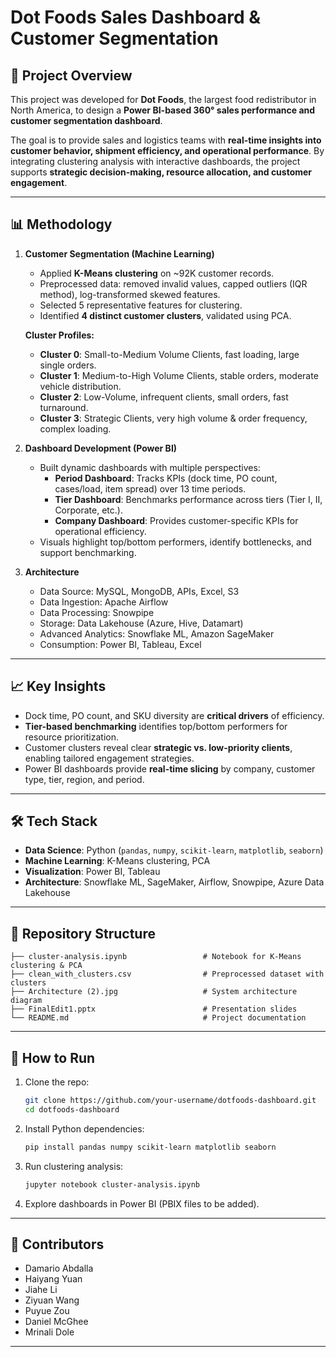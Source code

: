 # Dot Foods Sales Dashboard & Customer Segmentation

## 📌 Project Overview
This project was developed for **Dot Foods**, the largest food redistributor in North America, to design a **Power BI-based 360° sales performance and customer segmentation dashboard**.  

The goal is to provide sales and logistics teams with **real-time insights into customer behavior, shipment efficiency, and operational performance**. By integrating clustering analysis with interactive dashboards, the project supports **strategic decision-making, resource allocation, and customer engagement**.

---

## 📊 Methodology
1. **Customer Segmentation (Machine Learning)**  
   - Applied **K-Means clustering** on ~92K customer records.  
   - Preprocessed data: removed invalid values, capped outliers (IQR method), log-transformed skewed features.  
   - Selected 5 representative features for clustering.  
   - Identified **4 distinct customer clusters**, validated using PCA.  

   **Cluster Profiles:**  
   - **Cluster 0**: Small-to-Medium Volume Clients, fast loading, large single orders.  
   - **Cluster 1**: Medium-to-High Volume Clients, stable orders, moderate vehicle distribution.  
   - **Cluster 2**: Low-Volume, infrequent clients, small orders, fast turnaround.  
   - **Cluster 3**: Strategic Clients, very high volume & order frequency, complex loading.  

2. **Dashboard Development (Power BI)**  
   - Built dynamic dashboards with multiple perspectives:  
     - **Period Dashboard**: Tracks KPIs (dock time, PO count, cases/load, item spread) over 13 time periods.  
     - **Tier Dashboard**: Benchmarks performance across tiers (Tier I, II, Corporate, etc.).  
     - **Company Dashboard**: Provides customer-specific KPIs for operational efficiency.  
   - Visuals highlight top/bottom performers, identify bottlenecks, and support benchmarking.  

3. **Architecture**  
   - Data Source: MySQL, MongoDB, APIs, Excel, S3  
   - Data Ingestion: Apache Airflow  
   - Data Processing: Snowpipe  
   - Storage: Data Lakehouse (Azure, Hive, Datamart)  
   - Advanced Analytics: Snowflake ML, Amazon SageMaker  
   - Consumption: Power BI, Tableau, Excel  

---

## 📈 Key Insights
- Dock time, PO count, and SKU diversity are **critical drivers** of efficiency.  
- **Tier-based benchmarking** identifies top/bottom performers for resource prioritization.  
- Customer clusters reveal clear **strategic vs. low-priority clients**, enabling tailored engagement strategies.  
- Power BI dashboards provide **real-time slicing** by company, customer type, tier, region, and period.  

---

## 🛠️ Tech Stack
- **Data Science**: Python (`pandas`, `numpy`, `scikit-learn`, `matplotlib`, `seaborn`)  
- **Machine Learning**: K-Means clustering, PCA  
- **Visualization**: Power BI, Tableau  
- **Architecture**: Snowflake ML, SageMaker, Airflow, Snowpipe, Azure Data Lakehouse  

---

## 📂 Repository Structure
```
├── cluster-analysis.ipynb                 # Notebook for K-Means clustering & PCA
├── clean_with_clusters.csv                # Preprocessed dataset with clusters
├── Architecture (2).jpg                   # System architecture diagram
├── FinalEdit1.pptx                        # Presentation slides
└── README.md                              # Project documentation
```

---

## 🚀 How to Run
1. Clone the repo:
   ```bash
   git clone https://github.com/your-username/dotfoods-dashboard.git
   cd dotfoods-dashboard
   ```
2. Install Python dependencies:
   ```bash
   pip install pandas numpy scikit-learn matplotlib seaborn
   ```
3. Run clustering analysis:
   ```bash
   jupyter notebook cluster-analysis.ipynb
   ```
4. Explore dashboards in Power BI (PBIX files to be added).

---

## 🤝 Contributors
- Damario Abdalla
- Haiyang Yuan
- Jiahe Li
- Ziyuan Wang
- Puyue Zou
- Daniel McGhee
- Mrinali Dole

---
